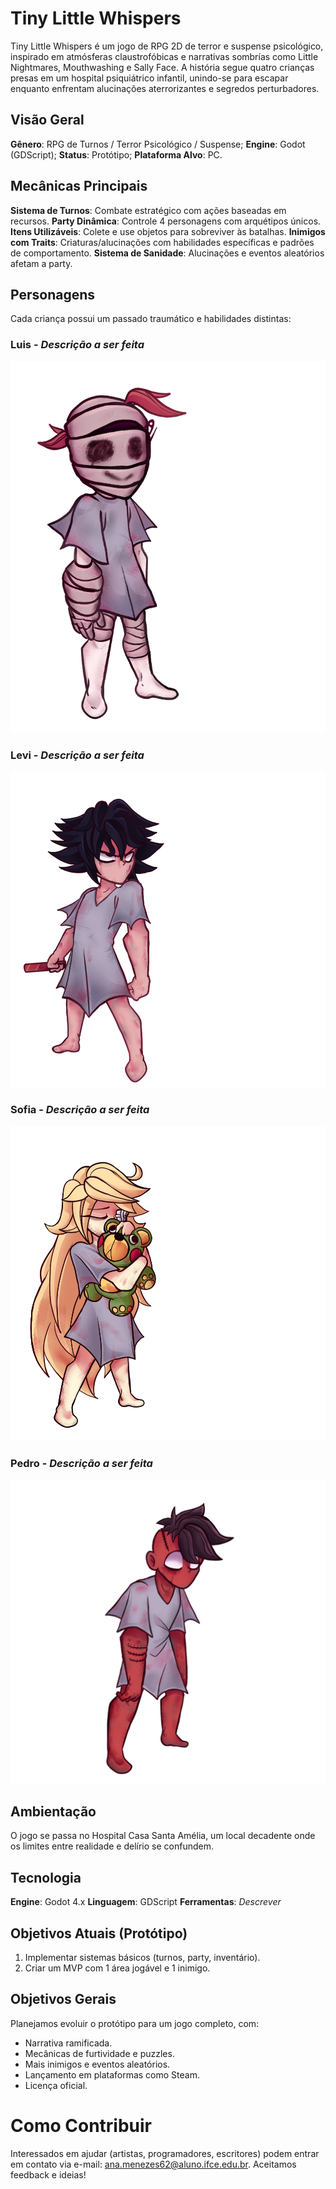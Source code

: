 # Tiny Little Whispers
Tiny Little Whispers é um jogo de RPG 2D de terror e suspense psicológico, inspirado em atmósferas claustrofóbicas e narrativas sombrías como Little Nightmares, Mouthwashing e Sally Face. A história segue quatro crianças presas em um hospital psiquiátrico infantil, unindo-se para escapar enquanto enfrentam alucinações aterrorizantes e segredos perturbadores.

## Visão Geral
**Gênero**: RPG de Turnos / Terror Psicológico / Suspense;
**Engine**: Godot (GDScript);
**Status**: Protótipo;
**Plataforma Alvo**: PC.

## Mecânicas Principais
**Sistema de Turnos**: Combate estratégico com ações baseadas em recursos.
**Party Dinâmica**: Controle 4 personagens com arquétipos únicos.
**Itens Utilizáveis**: Colete e use objetos para sobreviver às batalhas.
**Inimigos com Traits**: Criaturas/alucinações com habilidades específicas e padrões de comportamento.
**Sistema de Sanidade**: Alucinações e eventos aleatórios afetam a party.

## Personagens
Cada criança possui um passado traumático e habilidades distintas:

### Luis - _Descrição a ser feita_
![Luis](Imagens/Luis.png)

### Levi - _Descrição a ser feita_
![Levi](Imagens/Levi.png)

### Sofia - _Descrição a ser feita_
![Sofia](Imagens/Sofia.png)

### Pedro - _Descrição a ser feita_
![Pedro](Imagens/Pedro.png)

## Ambientação
O jogo se passa no Hospital Casa Santa Amélia, um local decadente onde os limites entre realidade e delírio se confundem.

## Tecnologia
**Engine**: Godot 4.x
**Linguagem**: GDScript
**Ferramentas**: _Descrever_

## Objetivos Atuais (Protótipo)
1. Implementar sistemas básicos (turnos, party, inventário).
2. Criar um MVP com 1 área jogável e 1 inimigo.

## Objetivos Gerais
Planejamos evoluir o protótipo para um jogo completo, com:
- Narrativa ramificada.
- Mecânicas de furtividade e puzzles.
- Mais inimigos e eventos aleatórios.
- Lançamento em plataformas como Steam.
- Licença oficial.

# Como Contribuir
Interessados em ajudar (artistas, programadores, escritores) podem entrar em contato via e-mail: ana.menezes62@aluno.ifce.edu.br. Aceitamos feedback e ideias!
